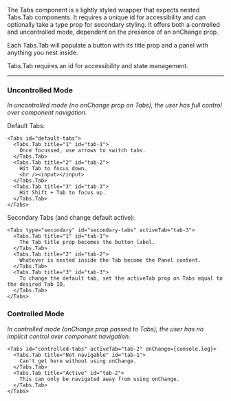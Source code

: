 The Tabs component is a lightly styled wrapper that expects nested Tabs.Tab components. It requires a unique id for accessibility and can optionally take a type prop for secondary styling. It offers both a controlled and uncontrolled mode, dependent on the presence of an onChange prop.

Each Tabs.Tab will populate a button with its title prop and a panel with anything you nest inside.

Tabs.Tab requires an id for accessibility and state management.

---

### Uncontrolled Mode

_In uncontrolled mode (no onChange prop on Tabs), the user has full control over component navigation._

Default Tabs:
```
<Tabs id="default-tabs">
  <Tabs.Tab title="1" id="tab-1">
    Once focussed, use arrows to switch tabs.
  </Tabs.Tab>
  <Tabs.Tab title="2" id="tab-2">
    Hit Tab to focus down.
    <br /><input></input>
  </Tabs.Tab>
  <Tabs.Tab title="3" id="tab-3">
    Hit Shift + Tab to focus up.
  </Tabs.Tab>
</Tabs>
```
Secondary Tabs (and change default active):
```
<Tabs type="secondary" id="secondary-tabs" activeTab="tab-3">
  <Tabs.Tab title="1" id="tab-1">
    The Tab title prop becomes the button label.
  </Tabs.Tab>
  <Tabs.Tab title="2" id="tab-2">
    Whatever is nested inside the Tab become the Panel content.
  </Tabs.Tab>
  <Tabs.Tab title="3" id="tab-3">
    To change the default tab, set the activeTab prop on Tabs equal to the desired Tab ID.
  </Tabs.Tab>
</Tabs>
```

### Controlled Mode

_In controlled mode (onChange prop passed to Tabs), the user has no implicit control over component navigation._
```
<Tabs id="controlled-tabs" activeTab="tab-2" onChange={console.log}>
  <Tabs.Tab title="Not navigable" id="tab-1">
    Can't get here without using onChange.
  </Tabs.Tab>
  <Tabs.Tab title="Active" id="tab-2">
    This can only be navigated away from using onChange.
  </Tabs.Tab>
</Tabs>
```

